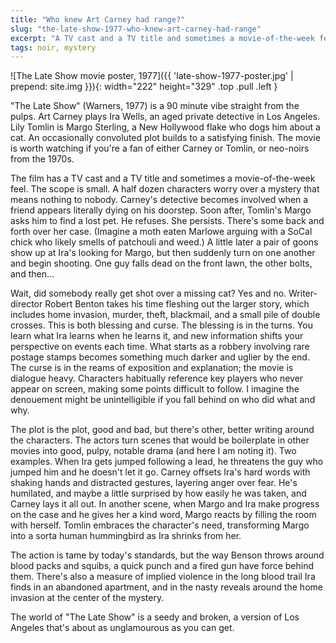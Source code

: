 ```yaml
---
title: "Who knew Art Carney had range?"
slug: "the-late-show-1977-who-knew-art-carney-had-range"
excerpt: "A TV cast and a TV title and sometimes a movie-of-the-week feel, but 'The Late Show' is worth watching if you're a fan of the stars or the period."
tags: noir, mystery
---
```


![The Late Show movie poster, 1977]({{ 'late-show-1977-poster.jpg' | prepend: site.img }}){: width="222" height="329" .top .pull .left }

"The Late Show" (Warners, 1977) is a 90 minute vibe straight from the pulps. Art Carney plays Ira Wells, an aged private detective in Los Angeles. Lily Tomlin is Margo Sterling, a New Hollywood flake who dogs him about a cat. An occasionally convoluted plot builds to a satisfying finish. The movie is worth watching if you're a fan of either Carney or Tomlin, or neo-noirs from the 1970s.

The film has a TV cast and a TV title and sometimes a movie-of-the-week feel. The scope is small. A half dozen characters worry over a mystery that means nothing to nobody. Carney's detective becomes involved when a friend appears literally dying on his doorstep. Soon after, Tomlin's Margo asks him to find a lost pet. He refuses. She persists. There's some back and forth over her case. (Imagine a moth eaten Marlowe arguing with a SoCal chick who likely smells of patchouli and weed.) A little later a pair of goons show up at Ira's looking for Margo, but then suddenly turn on one another and begin shooting. One guy falls dead on the front lawn, the other bolts, and then...

Wait, did somebody really get shot over a missing cat? Yes and no. Writer-director Robert Benton takes his time fleshing out the larger story, which includes home invasion, murder, theft, blackmail, and a small pile of double crosses. This is both blessing and curse. The blessing is in the turns. You learn what Ira learns when he learns it, and new information shifts your perspective on events each time. What starts as a robbery involving rare postage stamps becomes something much darker and uglier by the end. The curse is in the reams of exposition and explanation; the movie is dialogue heavy. Characters habitually reference key players who never appear on screen, making some points difficult to follow. I imagine the denouement might be unintelligible if you fall behind on who did what and why.

The plot is the plot, good and bad, but there's other, better writing around the characters. The actors turn scenes that would be boilerplate in other movies into good, pulpy, notable drama (and here I am noting it). Two examples. When Ira gets jumped following a lead, he threatens the guy who jumped him and he doesn't let it go. Carney offsets Ira's hard words with shaking hands and distracted gestures, layering anger over fear. He's humilated, and maybe a little surprised by how easily he was taken, and Carney lays it all out. In another scene, when Margo and Ira make progress on the case and he gives her a kind word, Margo reacts by filling the room with herself. Tomlin embraces the character's need, transforming Margo into a sorta human hummingbird as Ira shrinks from her.

The action is tame by today's standards, but the way Benson throws around blood packs and squibs, a quick punch and a fired gun have force behind them. There's also a measure of implied violence in the long blood trail Ira finds in an abandoned apartment, and in the nasty reveals around the home invasion at the center of the mystery.

The world of "The Late Show" is a seedy and broken, a version of Los Angeles that's about as unglamourous as you can get.
